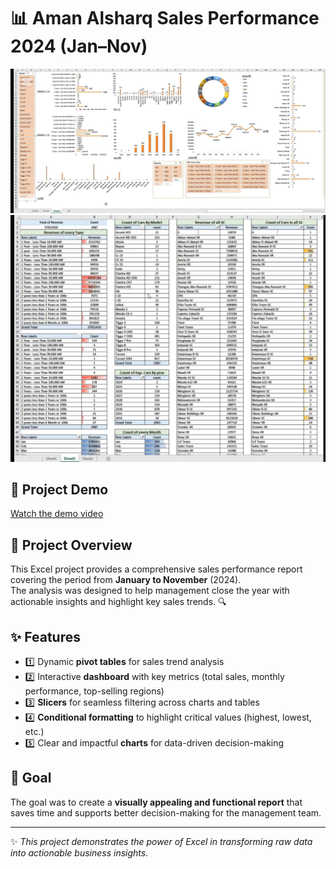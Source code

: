 # 📊 Aman Alsharq Sales Performance 2024 (Jan–Nov)

![Sales Dashboard](sales.jpeg)  
![Sales Dashboard 2](Sales1.jpeg)  

## 🎥 Project Demo
[Watch the demo video](Sales.mp4)

## 📂 Project Overview
This Excel project provides a comprehensive sales performance report covering the period from **January to November** (2024).  
The analysis was designed to help management close the year with actionable insights and highlight key sales trends. 🔍

## ✨ Features
- 1️⃣ Dynamic **pivot tables** for sales trend analysis  
- 2️⃣ Interactive **dashboard** with key metrics (total sales, monthly performance, top-selling regions)  
- 3️⃣ **Slicers** for seamless filtering across charts and tables  
- 4️⃣ **Conditional formatting** to highlight critical values (highest, lowest, etc.)  
- 5️⃣ Clear and impactful **charts** for data-driven decision-making  

## 🎯 Goal
The goal was to create a **visually appealing and functional report** that saves time and supports better decision-making for the management team.  

---

✨ *This project demonstrates the power of Excel in transforming raw data into actionable business insights.*
